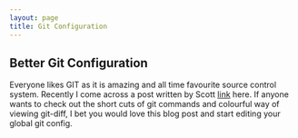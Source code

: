 ```yaml
---
layout: page
title: Git Configuration
---
```


## Better Git Configuration

Everyone likes GIT as it is amazing and all time favourite source control system. Recently I come across a post written by Scott [link](https://blog.scottnonnenberg.com/better-git-configuration/) here. If anyone wants to check out the short cuts of git commands and colourful way of viewing git-diff, I bet you would love this blog post and start editing your global git config.

